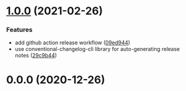 # [1.0.0](https://github.com/cloudsigma/ui-driver-cloudsigma/compare/v0.0.0...v1.0.0) (2021-02-26)


### Features

* add github action release workflow ([09ed944](https://github.com/cloudsigma/ui-driver-cloudsigma/commit/09ed9440510c02e03fd50c563180f33ed31b94ea))
* use conventional-changelog-cli library for auto-generating release notes ([29c9b44](https://github.com/cloudsigma/ui-driver-cloudsigma/commit/29c9b4439540a46afd68f9e6c7edc77928aa979f))



# 0.0.0 (2020-12-26)



